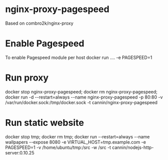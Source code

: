 # nginx-proxy-pagespeed

Based on combro2k/nginx-proxy

# Enable Pagespeed
To enable Pagespeed module per host
docker run .... -e PAGESPEED=1

# Run proxy
docker stop nginx-proxy-pagespeed; docker rm nginx-proxy-pagespeed; docker run -d --restart=always --name nginx-proxy-pagespeed -p 80:80 -v /var/run/docker.sock:/tmp/docker.sock -t cannin/nginx-proxy-pagespeed

# Run static website
docker stop tmp; docker rm tmp; docker run --restart=always --name wallpapers --expose 8080 -e VIRTUAL_HOST=tmp.example.com -e PAGESPEED=1 -v /home/ubuntu/tmp:/src -w /src -t cannin/nodejs-http-server:0.10.25
